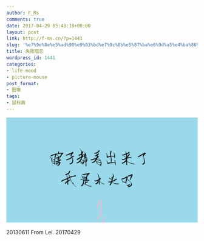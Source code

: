 ```yaml
---
author: F_Ms
comments: true
date: 2017-04-29 05:43:18+00:00
layout: post
link: http://f-ms.cn/?p=1441
slug: '%e7%9e%8e%e5%ad%90%e9%83%bd%e7%9c%8b%e5%87%ba%e6%9d%a5%e4%ba%86%ef%bc%8c%e6%88%91%e6%98%af%e6%9c%a8%e5%a4%b4%e5%90%97%ef%bc%9f'
title: 失败暗恋
wordpress_id: 1441
categories:
- life-mood
- picture-mouse
post_format:
- 图像
tags:
- 鼠标画
---
```


![](/img/post/wp/2017/04/瞎子都看出来了，我是木头吗_20170429.png)


20130611 From Lei.
20170429
